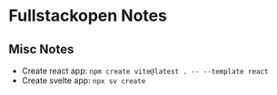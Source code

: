 # Fullstackopen Notes

## Misc Notes

- Create react app: `npm create vite@latest . -- --template react`
- Create svelte app: `npx sv create`